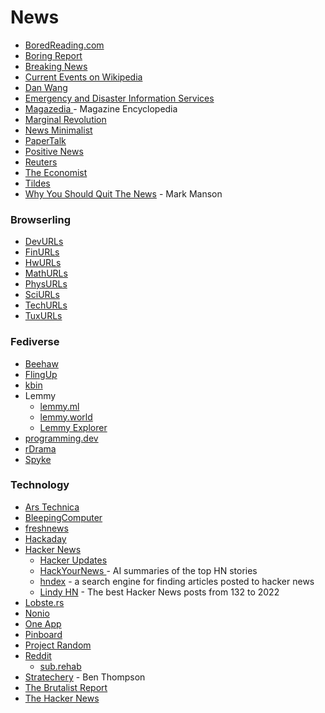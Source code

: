 # News

* [BoredReading.com](https://boredreading.com/)
* [Boring Report](https://www.boringreport.org/app)
* [Breaking News](https://breaking.ai/)
* [Current Events on Wikipedia](https://en.wikipedia.org/wiki/Portal:Current\_events)
* [Dan Wang](https://danwang.co/)
* [Emergency and Disaster Information Services](https://rsoe-edis.org/)
* [Magazedia ](https://en.magazedia.wiki/)- Magazine Encyclopedia
* [Marginal Revolution](https://marginalrevolution.com/)
* [News Minimalist](https://www.newsminimalist.com/)
* [PaperTalk](https://www.papertalk.xyz)
* [Positive News](https://www.positive.news/)
* [Reuters](https://www.reuters.com/)
* [The Economist](https://www.economist.com/)
* [Tildes](https://tildes.net/)
* [Why You Should Quit The News](https://markmanson.net/why-you-should-quit-the-news) - Mark Manson

### Browserling

* [DevURLs](https://devurls.com/)
* [FinURLs](https://finurls.com/)
* [HwURLs](https://hwurls.com/)
* [MathURLs](https://mathurls.com/)
* [PhysURLs](https://physurls.com/)
* [SciURLs](https://sciurls.com/)
* [TechURLs](https://techurls.com/)
* [TuxURLs](https://tuxurls.com/)

### Fediverse

* [Beehaw](https://beehaw.org/)
* [FlingUp](https://flingup.com/)
* [kbin](https://kbin.social/)
* Lemmy
  * [lemmy.ml](https://lemmy.ml/)
  * [lemmy.world](https://lemmy.world/)
  * [Lemmy Explorer](https://lemmyverse.net/)
* [programming.dev](https://programming.dev/)
* [rDrama](https://rdrama.net/)
* [Spyke](https://spyke.social/)

### Technology

* [Ars Technica](https://arstechnica.com/)
* [BleepingComputer](https://www.bleepingcomputer.com/)
* [freshnews](https://www.freshnews.org/)
* [Hackaday](https://hackaday.com/)
* [Hacker News](https://news.ycombinator.com/)
  * [Hacker Updates](https://www.hackerupdates.com/)
  * [HackYourNews ](https://hackyournews.com/)- AI summaries of the top HN stories
  * [hndex](https://hndex.org/) - a search engine for finding articles posted to hacker news
  * [Lindy HN](https://hn.lindylearn.io/) - The best Hacker News posts from 132 to 2022
* [Lobste.rs](https://lobste.rs/)
* [Nonio](https://non.io/)
* [One App](https://reader.one/)
* [Pinboard](https://pinboard.in/popular/)
* [Project Random](https://0xbeef.co.uk/random)
* [Reddit](https://www.reddit.com/)
  * [sub.rehab](https://sub.rehab/)
* [Stratechery](https://stratechery.com/) - Ben Thompson
* [The Brutalist Report](https://brutalist.report/)
* [The Hacker News](https://thehackernews.com/)
